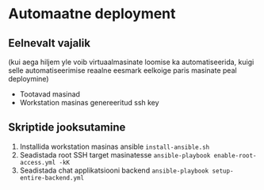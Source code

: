 # Automaatne deployment

## Eelnevalt vajalik

(kui aega hiljem yle voib virtuaalmasinate loomise ka automatiseerida, kuigi selle automatiseerimise reaalne eesmark eelkoige paris masinate peal deploymine)

- Tootavad masinad
- Workstation masinas genereeritud ssh key

## Skriptide jooksutamine

1. Installida workstation masinas ansible `install-ansible.sh`
2. Seadistada root SSH target masinatesse `ansible-playbook enable-root-access.yml -kK`
3. Seadistada chat applikatsiooni backend `ansible-playbook setup-entire-backend.yml`

